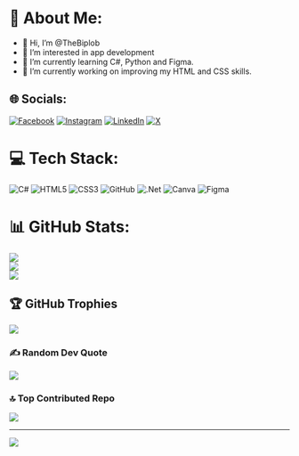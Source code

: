 # 💫 About Me:
- 👋 Hi, I’m @TheBiplob
- 👀 I’m interested in app development
- 🌱 I’m currently learning C#, Python and Figma.
- 🔭 I’m currently working on improving my HTML and CSS skills.


## 🌐 Socials:
[![Facebook](https://img.shields.io/badge/Facebook-%231877F2.svg?logo=Facebook&logoColor=white)](https://facebook.com/irl.biplob) [![Instagram](https://img.shields.io/badge/Instagram-%23E4405F.svg?logo=Instagram&logoColor=white)](https://instagram.com/irl.biplob) [![LinkedIn](https://img.shields.io/badge/LinkedIn-%230077B5.svg?logo=linkedin&logoColor=white)](https://linkedin.com/in/biplob-sapkota-7944b5258) [![X](https://img.shields.io/badge/X-black.svg?logo=X&logoColor=white)](https://x.com/BiplovSap)

# 💻 Tech Stack:
![C#](https://img.shields.io/badge/c%23-%23239120.svg?style=plastic&logo=csharp&logoColor=white) ![HTML5](https://img.shields.io/badge/html5-%23E34F26.svg?style=plastic&logo=html5&logoColor=white) ![CSS3](https://img.shields.io/badge/css3-%231572B6.svg?style=plastic&logo=css3&logoColor=white) ![GitHub](https://img.shields.io/badge/github-%23121011.svg?style=plastic&logo=github&logoColor=white) ![.Net](https://img.shields.io/badge/.NET-5C2D91?style=plastic&logo=.net&logoColor=white) ![Canva](https://img.shields.io/badge/Canva-%2300C4CC.svg?style=plastic&logo=Canva&logoColor=white) ![Figma](https://img.shields.io/badge/figma-%23F24E1E.svg?style=plastic&logo=figma&logoColor=white)

# 📊 GitHub Stats:
![](https://github-readme-stats.vercel.app/api?username=TheBiplob&theme=radical&hide_border=false&include_all_commits=true&count_private=false)<br/>
![](https://github-readme-streak-stats.herokuapp.com/?user=TheBiplob&theme=radical&hide_border=false)<br/>
![](https://github-readme-stats.vercel.app/api/top-langs/?username=TheBiplob&theme=radical&hide_border=false&include_all_commits=true&count_private=false&layout=compact)

## 🏆 GitHub Trophies
![](https://github-profile-trophy.vercel.app/?username=Sapkotasulav&theme=radical&no-frame=false&no-bg=true&margin-w=4)

### ✍️ Random Dev Quote
![](https://quotes-github-readme.vercel.app/api?type=horizontal&theme=tokyonight)

### 🔝 Top Contributed Repo
![](https://github-contributor-stats.vercel.app/api?username=TheBiplob&limit=5&theme=dark&combine_all_yearly_contributions=true)

---
[![](https://visitcount.itsvg.in/api?id=TheBiplob&icon=7&color=1)](https://visitcount.itsvg.in)

